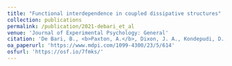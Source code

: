 ```yaml
---
title: "Functional interdependence in coupled dissipative structures"
collection: publications
permalink: /publication/2021-debari_et_al
venue: 'Journal of Experimental Psychology: General'
citation: 'De Bari, B., <b>Paxton, A.</b>, Dixon, J. A., Kondepudi, D., & Kay, B. A. (2021). Functional interdependence in coupled dissipative structures: Physical foundations of biological intra- and inter-organism. <i>Entropy</i>, <i>23</i>(5), 614. doi: 10.3390/e23050614'
oa_paperurl: 'https://www.mdpi.com/1099-4300/23/5/614'
osfurl: 'https://osf.io/7fmks/'
---
```

